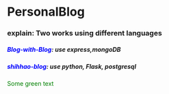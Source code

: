 # PersonalBlog

### explain: Two works using different languages
##### <span style="color:blue;">Blog-with-Blog</span>: use express,mongoDB
##### <font color="blue">shihhao-blog</font>: use python, Flask, postgresql 
<span style="color: green"> Some green text </span>
